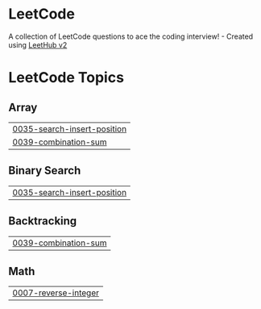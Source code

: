 # LeetCode
A collection of LeetCode questions to ace the coding interview! - Created using [LeetHub v2](https://github.com/arunbhardwaj/LeetHub-2.0)

<!---LeetCode Topics Start-->
# LeetCode Topics
## Array
|  |
| ------- |
| [0035-search-insert-position](https://github.com/lomesh2312/LeetCode/tree/master/0035-search-insert-position) |
| [0039-combination-sum](https://github.com/lomesh2312/LeetCode/tree/master/0039-combination-sum) |
## Binary Search
|  |
| ------- |
| [0035-search-insert-position](https://github.com/lomesh2312/LeetCode/tree/master/0035-search-insert-position) |
## Backtracking
|  |
| ------- |
| [0039-combination-sum](https://github.com/lomesh2312/LeetCode/tree/master/0039-combination-sum) |
## Math
|  |
| ------- |
| [0007-reverse-integer](https://github.com/lomesh2312/LeetCode/tree/master/0007-reverse-integer) |
<!---LeetCode Topics End-->